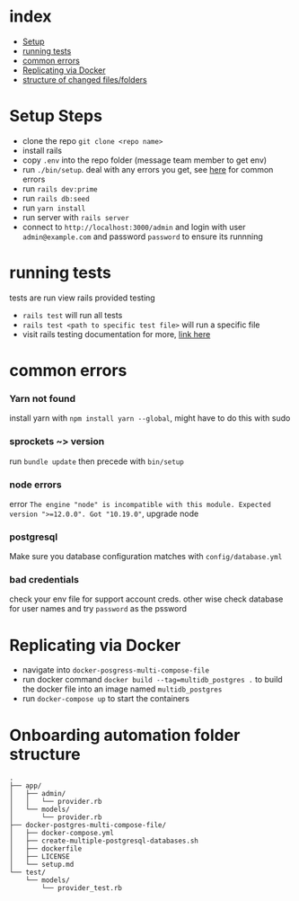 # index
 * [Setup](#setup-steps)
 * [running tests](#running-tests)
 * [common errors](#common-errors)
 * [Replicating via Docker](#Replicating-via-Docker)
 * [structure of changed files/folders](#Onboarding-automation-folder-structure)

# Setup Steps
 * clone the repo `git clone <repo name>`
 * install rails
 * copy `.env` into the repo folder (message team member to get env)
 * run `./bin/setup`. deal with any errors you get, see [here](#common-errors) for common errors
 * run `rails dev:prime`
 * run `rails db:seed`
 * run `yarn install`
 * run server with `rails server`
 * connect to `http://localhost:3000/admin` and login with user `admin@example.com` and password `password` to ensure its runnning

# running tests
tests are run view rails provided testing
 * `rails test` will run all tests
 * `rails test <path to specific test file>` will run a specific file
 * visit rails testing documentation for more, [link here](https://guides.rubyonrails.org/testing.html)

# common errors
### Yarn not found
install yarn with `npm install yarn --global`, might have to do this with sudo
### sprockets ~> version
run `bundle update` then precede with `bin/setup`
### node errors
error `The engine "node" is incompatible with this module. Expected version ">=12.0.0". Got "10.19.0"`, upgrade node
### postgresql
Make sure you database configuration matches with `config/database.yml`
### bad credentials
check your env file for support account creds. other wise check database for user names and try `password` as the pssword

# Replicating via Docker

 * navigate into `docker-posgress-multi-compose-file`
 * run docker command `docker build --tag=multidb_postgres .` to build the docker file into an image named `multidb_postgres`
 * run `docker-compose up` to start the containers 

# Onboarding automation folder structure
```
.
├── app/
│   ├── admin/
│   │   └── provider.rb
│   └── models/
│       └── provider.rb
├── docker-postgres-multi-compose-file/
│   ├── docker-compose.yml
│   ├── create-multiple-postgresql-databases.sh
│   ├── dockerfile
│   ├── LICENSE
│   └── setup.md
└── test/
    └── models/
        └── provider_test.rb
```
